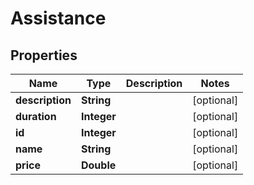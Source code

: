 # Assistance

## Properties
Name | Type | Description | Notes
------------ | ------------- | ------------- | -------------
**description** | **String** |  |  [optional]
**duration** | **Integer** |  |  [optional]
**id** | **Integer** |  |  [optional]
**name** | **String** |  |  [optional]
**price** | **Double** |  |  [optional]
